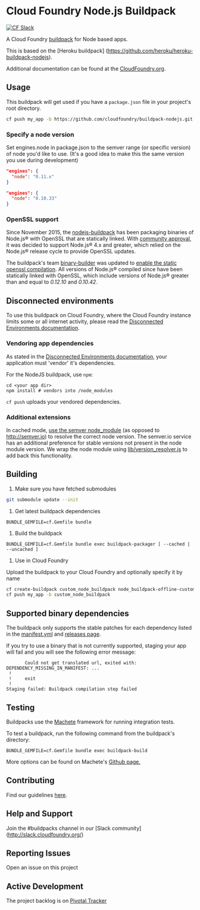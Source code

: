 # Cloud Foundry Node.js Buildpack
[![CF Slack](https://s3.amazonaws.com/buildpacks-assets/buildpacks-slack.svg)](http://slack.cloudfoundry.org)

A Cloud Foundry [buildpack](http://docs.cloudfoundry.org/buildpacks/) for Node based apps.

This is based on the [Heroku buildpack] (https://github.com/heroku/heroku-buildpack-nodejs).

Additional documentation can be found at the [CloudFoundry.org](http://docs.cloudfoundry.org/buildpacks/).

## Usage

This buildpack will get used if you have a `package.json` file in your project's root directory.

```bash
cf push my_app -b https://github.com/cloudfoundry/buildpack-nodejs.git
```

### Specify a node version

Set engines.node in package.json to the semver range
(or specific version) of node you'd like to use.
(It's a good idea to make this the same version you use during development)

```json
"engines": {
  "node": "0.11.x"
}
```

```json
"engines": {
  "node": "0.10.33"
}
```

### OpenSSL support

Since November 2015, the [nodejs-buildpack](https://github.com/cloudfoundry/nodejs-buildpack)
has been packaging binaries of Node.js® with OpenSSL that are statically linked. With
[community approval](https://github.com/cloudfoundry/nodejs-buildpack/issues/32), it was
decided to support Node.js® 4.x and greater, which relied on the Node.js® release cycle
to provide OpenSSL updates.

The buildpack's team [binary-builder](https://github.com/cloudfoundry/binary-builder) was
updated to [enable the static openssl compilation](https://github.com/cloudfoundry/binary-builder/commit/834759affa4d7e42294a54b49bac6f1cf81b798a).
All versions of Node.js® compiled since have been statically linked with OpenSSL, which
include versions of Node.js® greater than and equal to *0.12.10* and *0.10.42*.

## Disconnected environments
To use this buildpack on Cloud Foundry, where the Cloud Foundry instance limits some or all internet activity, please read the [Disconnected Environments documentation](https://github.com/cf-buildpacks/buildpack-packager/blob/master/doc/disconnected_environments.md).

### Vendoring app dependencies
As stated in the [Disconnected Environments documentation](https://github.com/cf-buildpacks/buildpack-packager/blob/master/doc/disconnected_environments.md), your application must 'vendor' it's dependencies.

For the NodeJS buildpack, use ```npm```:

```shell
cd <your app dir>
npm install # vendors into /node_modules
```

```cf push``` uploads your vendored dependencies.

### Additional extensions
In cached mode, [use the semver node_module](bin/compile#L30-32) (as opposed to http://semver.io) to resolve the correct node version. The semver.io service has an additional preference for stable versions not present in the node module version. We wrap the node module using [lib/version_resolver.js](lib/version_resolver.js) to add back this functionality.

## Building
1. Make sure you have fetched submodules

  ```bash
  git submodule update --init
  ```
1. Get latest buildpack dependencies

  ```shell
  BUNDLE_GEMFILE=cf.Gemfile bundle
  ```

1. Build the buildpack

  ```shell
  BUNDLE_GEMFILE=cf.Gemfile bundle exec buildpack-packager [ --cached | --uncached ]
  ```

1. Use in Cloud Foundry

  Upload the buildpack to your Cloud Foundry and optionally specify it by name

  ```bash
  cf create-buildpack custom_node_buildpack node_buildpack-offline-custom.zip 1
  cf push my_app -b custom_node_buildpack
  ```

## Supported binary dependencies

The buildpack only supports the stable patches for each dependency listed in the [manifest.yml](manifest.yml) and [releases page](https://github.com/cloudfoundry/nodejs-buildpack/releases).


If you try to use a binary that is not currently supported, staging your app will fail and you will see the following error message:

```
       Could not get translated url, exited with: DEPENDENCY_MISSING_IN_MANIFEST: ...
 !
 !     exit
 !
Staging failed: Buildpack compilation step failed
```

## Testing
Buildpacks use the [Machete](https://github.com/cloudfoundry/machete) framework for running integration tests.

To test a buildpack, run the following command from the buildpack's directory:

```
BUNDLE_GEMFILE=cf.Gemfile bundle exec buildpack-build
```

More options can be found on Machete's [Github page.](https://github.com/cloudfoundry/machete)


## Contributing

Find our guidelines [here](./CONTRIBUTING.md).

## Help and Support

Join the #buildpacks channel in our [Slack community] (http://slack.cloudfoundry.org/) 


## Reporting Issues

Open an issue on this project

## Active Development

The project backlog is on [Pivotal Tracker](https://www.pivotaltracker.com/projects/1042066)
